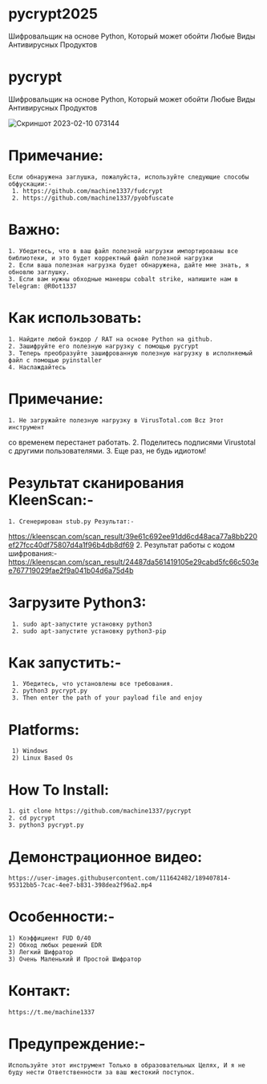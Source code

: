 # pycrypt2025
Шифровальщик на основе Python, Который может обойти Любые Виды Антивирусных Продуктов
# pycrypt
Шифровальщик на основе Python, Который может обойти Любые Виды Антивирусных Продуктов

![Скриншот 2023-02-10 073144](https://user-images.githubusercontent.com/82051128/218131962-6e9eba91-040f-43de-90be-b2c5f42f3014.png)

# Примечание:
    Если обнаружена заглушка, пожалуйста, используйте следующие способы обфускации:-
     1. https://github.com/machine1337/fudcrypt
     2. https://github.com/machine1337/pyobfuscate
     
# Важно:
    1. Убедитесь, что в ваш файл полезной нагрузки импортированы все библиотеки, и это будет корректный файл полезной нагрузки
    2. Если ваша полезная нагрузка будет обнаружена, дайте мне знать, я обновлю заглушку.
    3. Если вам нужны обходные маневры cobalt strike, напишите нам в Telegram: @R0ot1337
  
# Как использовать:
    1. Найдите любой бэкдор / RAT на основе Python на github.
    2. Зашифруйте его полезную нагрузку с помощью pycrypt
    3. Теперь преобразуйте зашифрованную полезную нагрузку в исполняемый файл с помощью pyinstaller
    4. Наслаждайтесь
  
# Примечание:
    1. Не загружайте полезную нагрузку в VirusTotal.com Bcz Этот инструмент
со временем перестанет работать.
    2. Поделитесь подписями Virustotal с другими пользователями.
    3. Еще раз, не будь идиотом!
  
# Результат сканирования KleenScan:-
    1. Сгенерирован stub.py Результат:-
  https://kleenscan.com/scan_result/39e61c692ee91dd6cd48aca77a8bb220ef27fcc40df75807d4a1f96b4db8df69
    2. Результат работы с кодом шифрования:-
   https://kleenscan.com/scan_result/24487da561419105e29cabd5fc66c503ee767719029fae2f9a041b04d6a75d4b

# Загрузите Python3:

     1. sudo apt-запустите установку python3
     2. sudo apt-запустите установку python3-pip
    
# Как запустить:-
     1. Убедитесь, что установлены все требования.
     2. python3 pycrypt.py
     3. Then enter the path of your payload file and enjoy
  
# Platforms:
  
     1) Windows
     2) Linux Based Os

# How To Install:

    1. git clone https://github.com/machine1337/pycrypt
    2. cd pycrypt
    3. python3 pycrypt.py
  
 
# Демонстрационное видео:
    https://user-images.githubusercontent.com/111642482/189407814-95312bb5-7cac-4ee7-b831-398dea2f96a2.mp4

# Особенности:-

    1) Коэффициент FUD 0/40
    2) Обход любых решений EDR
    3) Легкий Шифратор
    3) Очень Маленький И Простой Шифратор

# Контакт:
    https://t.me/machine1337
# Предупреждение:-
    Используйте этот инструмент Только в образовательных Целях, И я не буду нести Ответственности за ваш жестокий поступок.
  
